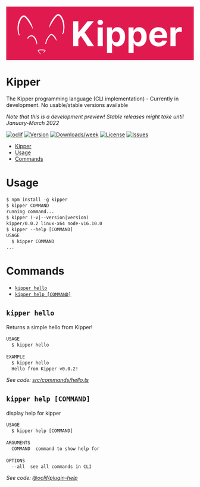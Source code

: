 ![](./img/Kipper-Logo-with-head.png)

# Kipper

The Kipper programming language (CLI implementation) - Currently in development. No usable/stable versions available

*Note that this is a development preview! Stable releases might take until January-March 2022*

[![oclif](https://img.shields.io/badge/cli-oclif-brightgreen.svg)](https://oclif.io)
[![Version](https://img.shields.io/npm/v/kipper.svg)](https://npmjs.org/package/kipper)
[![Downloads/week](https://img.shields.io/npm/dw/kipper.svg)](https://npmjs.org/package/kipper)
[![License](https://img.shields.io/npm/l/kipper.svg)](https://github.com/Luna-Klatzer/Kipper/blob/master/package.json)
[![Issues](https://img.shields.io/github/issues/Luna-Klatzer/Kipper)](https://github.com/Luna-Klatzer/Kipper/issues)

<!-- toc -->
* [Kipper](#kipper)
* [Usage](#usage)
* [Commands](#commands)
<!-- tocstop -->

# Usage

<!-- usage -->
```sh-session
$ npm install -g kipper
$ kipper COMMAND
running command...
$ kipper (-v|--version|version)
kipper/0.0.2 linux-x64 node-v16.10.0
$ kipper --help [COMMAND]
USAGE
  $ kipper COMMAND
...
```
<!-- usagestop -->

# Commands

<!-- commands -->
* [`kipper hello`](#kipper-hello)
* [`kipper help [COMMAND]`](#kipper-help-command)

## `kipper hello`

Returns a simple hello from Kipper!

```
USAGE
  $ kipper hello

EXAMPLE
  $ kipper hello
  Hello from Kipper v0.0.2!
```

_See code: [src/commands/hello.ts](https://github.com/Luna-Klatzer/Kipper/blob/v0.0.2/src/commands/hello.ts)_

## `kipper help [COMMAND]`

display help for kipper

```
USAGE
  $ kipper help [COMMAND]

ARGUMENTS
  COMMAND  command to show help for

OPTIONS
  --all  see all commands in CLI
```

_See code: [@oclif/plugin-help](https://github.com/oclif/plugin-help/blob/v3.2.3/src/commands/help.ts)_
<!-- commandsstop -->
